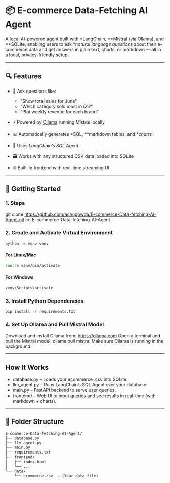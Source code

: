 # 📦 E-commerce Data-Fetching AI Agent

A local AI-powered agent built with *LangChain, **Mistral (via Ollama), and **SQLite, enabling users to ask **natural language questions* about their e-commerce data and get answers in plain text, charts, or markdown — all in a local, privacy-friendly setup.

---

## 🔍 Features

- 💬 Ask questions like:
  - "Show total sales for June"
  - "Which category sold most in Q1?"
  - "Plot weekly revenue for each brand"

- ⚡ Powered by [Ollama](https://ollama.com) running *Mistral* locally
- 📊 Automatically generates *SQL, **markdown tables, and **charts*
- 🧠 Uses *LangChain’s SQL Agent*
- 🗃 Works with any structured CSV data loaded into SQLite
- 🌐 Built-in frontend with real-time streaming UI

---

## 🚀 Getting Started

### 1. Steps

git clone https://github.com/achugowda/E-commerce-Data-fetching-AI-Agent.git
cd E-commerce-Data-fetching-AI-Agent

### 2. Create and Activate Virtual Environment
```bash
python -m venv venv
```
#### For Linux/Mac
```bash
source venv/bin/activate
```

#### For Windows
```bash
venv\Scripts\activate
```

### 3. Install Python Dependencies
```bash
pip install -r requirements.txt
```

### 4. Set Up Ollama and Pull Mistral Model

Download and install Ollama from: https://ollama.com
Open a terminal and pull the Mistral model:
ollama pull mistral
Make sure Ollama is running in the background.

---
## How It Works

- database.py – Loads your ecommerce .csv into SQLite.
- llm_agent.py – Runs LangChain’s SQL Agent over your database.
- main.py – FastAPI backend to serve user queries.
- frontend/ – Web UI to input queries and see results in real-time (with markdown + charts).

---
## 📂 Folder Structure

```bash
E-commerce-Data-fetching-AI-Agent/
├── database.py
├── llm_agent.py
├── main.py
├── requirements.txt
├── frontend/
│   ├── index.html
│   └── ...
└── data/
    └── ecommerce.csv  ← (Your data file)
```
